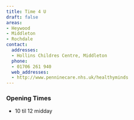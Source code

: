 ```yaml
---
title: Time 4 U
draft: false
areas:
- Heywood
- Middleton
- Rochdale
contact:
  addresses:
  - Hollins Childres Centre, Middleton
  phone:
  - 01706 261 940
  web_addresses:
  - http://www.penninecare.nhs.uk/healthyminds
---
```


### Opening Times
* 10 til 12 midday

